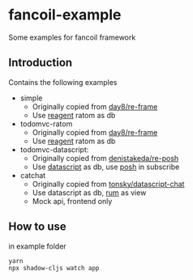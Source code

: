# fancoil-example
Some examples for fancoil framework

## Introduction

Contains the following examples

- simple 
    - Originally copied from [day8/re-frame]
    - Use [reagent] ratom as db
- todomvc-ratom
	- Originally copied from [day8/re-frame]
	- Use [reagent] ratom as db
- todomvc-datascript:
	- Originally copied from [denistakeda/re-posh]
	- Use [datascript] as db, use [posh] in subscribe
- catchat
	- Originally copied from [tonsky/datascript-chat]
	- Use datascript as db, [rum] as view
    - Mock api, frontend only


[day8/re-frame]:https://github.com/day8/re-frame/tree/master/examples
[denistakeda/re-posh]:https://github.com/denistakeda/re-posh/tree/master/examples/todomvc
[tonsky/datascript-chat]:https://github.com/tonsky/datascript-chat
[reagent]:https://github.com/reagent-project/reagent
[posh]:https://github.com/denistakeda/posh
[datascript]:https://github.com/tonsky/datascript
[rum]:https://github.com/tonsky/rum

## How to use

in example folder 

```
yarn
npx shadow-cljs watch app

```
